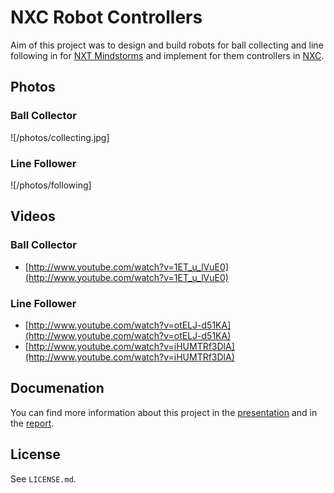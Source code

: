 # NXC Robot Controllers

Aim of this project was to design and build robots for ball collecting and line following in for [NXT Mindstorms](http://mindstorms.lego.com) and implement for them controllers in [NXC](http://bricxcc.sourceforge.net/nbc/).

## Photos

### Ball Collector
![/photos/collecting.jpg]

### Line Follower
![/photos/following]

## Videos
### Ball Collector
- [http://www.youtube.com/watch?v=1ET_u_lVuE0](http://www.youtube.com/watch?v=1ET_u_lVuE0)

### Line Follower
- [http://www.youtube.com/watch?v=otELJ-d51KA](http://www.youtube.com/watch?v=otELJ-d51KA)
- [http://www.youtube.com/watch?v=iHUMTRf3DlA](http://www.youtube.com/watch?v=iHUMTRf3DlA)


## Documenation
You can find more information about this project in the [presentation](/documentation/presentation.pdf) and in the [report](/documentation/report.pdf).

## License
See `LICENSE.md`.